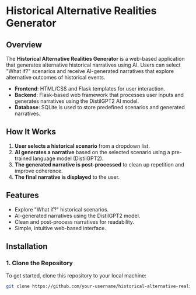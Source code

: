 # **Historical Alternative Realities Generator**

## **Overview**
The **Historical Alternative Realities Generator** is a web-based application that generates alternative historical narratives using AI. Users can select "What if?" scenarios and receive AI-generated narratives that explore alternative outcomes of historical events.

- **Frontend**: HTML/CSS and Flask templates for user interaction.
- **Backend**: Flask-based web framework that processes user inputs and generates narratives using the DistilGPT2 AI model.
- **Database**: SQLite is used to store predefined scenarios and generated narratives.

## **How It Works**
1. **User selects a historical scenario** from a dropdown list.
2. **AI generates a narrative** based on the selected scenario using a pre-trained language model (DistilGPT2).
3. **The generated narrative is post-processed** to clean up repetition and improve coherence.
4. **The final narrative is displayed** to the user.

## **Features**
- Explore "What if?" historical scenarios.
- AI-generated narratives using the DistilGPT2 model.
- Clean and post-process narratives for readability.
- Simple, intuitive web-based interface.

## **Installation**

### **1. Clone the Repository**
To get started, clone this repository to your local machine:
```bash
git clone https://github.com/your-username/historical-alternative-realities-generator.git

